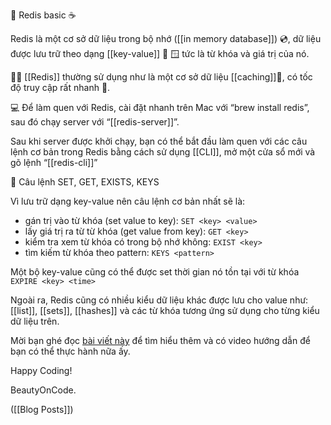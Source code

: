🤩 Redis basic ☕️

Redis là một cơ sở dữ liệu trong bộ nhớ ([[in memory database]]) 💿, dữ liệu được lưu trữ theo dạng [[key-value]] 🔑 🪟 tức là từ khóa và giá trị của nó.

👩‍🍳 [[Redis]] thường sử dụng như là một cơ sở dữ liệu [[caching]]📜, có tốc độ truy cập rất nhanh 💨.

💻 Để làm quen với Redis, cài đặt nhanh trên Mac với “brew install redis”, sau đó chạy server với “[[redis-server]]”.

Sau khi server được khởi chạy, bạn có thể bắt đầu làm quen với các câu lệnh cơ bản trong Redis bằng cách sử dụng [[CLI]], mở một cửa sổ mới và gõ lệnh “[[redis-cli]]”

🧐 Câu lệnh SET, GET, EXISTS, KEYS

Vì lưu trữ dạng key-value nên câu lệnh cơ bản nhất sẽ là:

-   gán trị vào từ khóa (set value to key): `SET <key> <value>`
-   lấy giá trị ra từ từ khóa (get value from key): `GET <key>`
-   kiểm tra xem từ khóa có trong bộ nhớ không: `EXIST <key>`
-   tìm kiếm từ khóa theo pattern: `KEYS <pattern>`

Một bộ key-value cũng có thể được set thời gian nó tồn tại với từ khóa `EXPIRE <key> <time>`

Ngoài ra, Redis cũng có nhiều kiểu dữ liệu khác được lưu cho value như: [[list]], [[sets]], [[hashes]] và các từ khóa tương ứng sử dụng cho từng kiểu dữ liệu trên.

Mời bạn ghé đọc [bài viết này](https://beautyoncode.com/basic-knowledges-about-redis/) để tìm hiểu thêm và có video hướng dẫn để bạn có thể thực hành nữa ấy.

Happy Coding!

BeautyOnCode.

([[Blog Posts]])